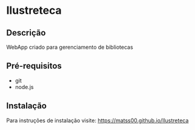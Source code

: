 # Ilustreteca

## Descrição
WebApp criado para gerenciamento de bibliotecas

## Pré-requisitos

- git
- node.js

## Instalação

Para instruções de instalação visite: https://matss00.github.io/Ilustreteca